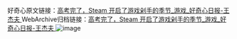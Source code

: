 好奇心原文链接：[高考完了，Steam 开启了游戏剁手的季节_游戏_好奇心日报-王杰夫 ](https://www.qdaily.com/articles/10863.html)
WebArchive归档链接：[高考完了，Steam 开启了游戏剁手的季节_游戏_好奇心日报-王杰夫 ](http://web.archive.org/web/20170610183134/http://www.qdaily.com:80/articles/10863.html)
![image](http://ww3.sinaimg.cn/large/007d5XDply1g3wcbpuz6aj30u055wb29)